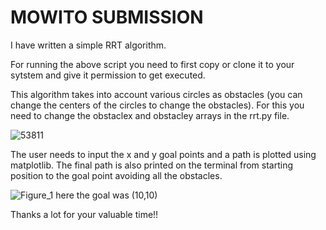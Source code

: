 # MOWITO SUBMISSION
  I have written a simple RRT algorithm.
  
  For running the above script you need to first copy or clone it to your sytstem and give it permission to get executed.
  
  This algorithm takes into account various circles as obstacles (you can change the centers of the circles to change the obstacles).
  For this you need to change the obstaclex and obstacley arrays in the rrt.py file.




  ![53811](https://user-images.githubusercontent.com/84431866/167314251-47408427-0e57-45d4-8313-93846bd80852.jpg)


  The user needs to input the x and y goal points and a path is plotted using matplotlib.
  The final path is also printed on the terminal from starting position to the goal point avoiding all the obstacles.
    
  


![Figure_1](https://user-images.githubusercontent.com/84431866/167314912-c88a9bcc-f9ef-4602-a2ce-c741b1a115df.png)
here the goal was (10,10)

  Thanks a lot for your valuable time!!


  
  
